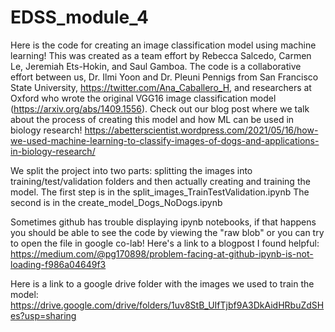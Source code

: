 # EDSS_module_4
Here is the code for creating an image classification model using machine learning! This was created as a team effort by Rebecca Salcedo, Carmen Le, Jeremiah Ets-Hokin, and Saul Gamboa. The code is a collaborative effort between us, Dr. Ilmi Yoon and Dr. Pleuni Pennigs from San Francisco State University, https://twitter.com/Ana_Caballero_H, and researchers at Oxford who wrote the original VGG16 image classification model (https://arxiv.org/abs/1409.1556). Check out our blog post where we talk about the process of creating this model and how ML can be used in biology research! https://abetterscientist.wordpress.com/2021/05/16/how-we-used-machine-learning-to-classify-images-of-dogs-and-applications-in-biology-research/


We split the project into two parts: splitting the images into training/test/validation folders and then actually creating and training the model.
The first step is in the split_images_TrainTestValidation.ipynb
The second is in the create_model_Dogs_NoDogs.ipynb

Sometimes github has trouble displaying ipynb notebooks, if that happens you should be able to see the code by viewing the "raw blob" or you can try to open the file in google co-lab!
Here's a link to a blogpost I found helpful: https://medium.com/@pg170898/problem-facing-at-github-ipynb-is-not-loading-f986a04649f3

Here is a link to a google drive folder with the images we used to train the model:
https://drive.google.com/drive/folders/1uv8StB_UIfTjbf9A3DkAidHRbuZdSHes?usp=sharing
